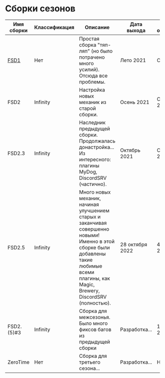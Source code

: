 # Сборки сезонов

| Имя сборки       | Классификация | Описание                                                                                                                                                                                    | Дата выхода     | Дата обновления | Версия игры      | Ядро            | Авторы (MC nickname)                              |
| ---------------- | ------------- | ------------------------------------------------------------------------------------------------------------------------------------------------------------------------------------------- | --------------- | --------------- | ---------------- | --------------- | ------------------------------------------------- |
| [FSD1](./one.md) | Нет           | Простая сборка "тяп-ляп" (но было потрачено много усилий). Отсюда все проблемы.                                                                                                             | Лето 2021       | Осень 2021      | 1.16.5           | Spigot          | acula_1                                           |
| FSD2             | Infinity      | Настройка новых механик из старой сборки.                                                                                                                                                   | Осень 2021      | Октябрь 2021    | 1.16.5           | Spigot => Paper | acula_1                                           |
| FSD2.3           | Infinity      | Наследник предыдущей сборки. Продолжалась донастройка... Из интересного: плагины MyDog, DiscordSRV (частично).                                                                              | Октябрь 2021    | Октябрь 2022    | 1.16.5 => 1.18.2 | Paper => Spigot | acula_1, dil276                                   |
| FSD2.5           | Infinity      | Много новых механик, начиная улучшением старых и заканчивая совершенно новыми! Именно в этой сборке были добавлены такие любимые всеми плагины, как Magic, Brewery, DiscordSRV (полностью). | 28 октября 2022 | 4 августа 2023  | 1.18.2 => 1.19.4 | Spigot          | acula_1, dil276, null_098 (dark_warden), lovienxi |
| FSD2.(5)#3       | Infinity      | Сборка для межсезонья. Было много фиксов багов из предыдущей сборки                                                                                                                         | Разработка...   | 18 января 2024  | 1.19.4           | Spigot          | acula_1, lovienxi                                 |
| ZeroTime         | Нет           | Сборка для третьего сезона...                                                                                                                                                               | Разработка...   | Нет             | 1.19.4           | Paper           | acula_1                                           |
